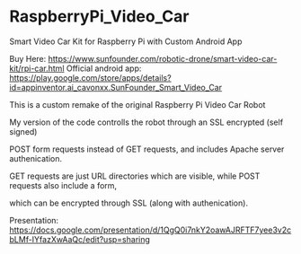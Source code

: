 # RaspberryPi_Video_Car
Smart Video Car Kit for Raspberry Pi with Custom Android App

Buy Here: https://www.sunfounder.com/robotic-drone/smart-video-car-kit/rpi-car.html
Official android app: https://play.google.com/store/apps/details?id=appinventor.ai_cavonxx.SunFounder_Smart_Video_Car

This is a custom remake of the original Raspberry Pi Video Car Robot

My version of the code controlls the robot through an SSL encrypted (self signed)

POST form requests instead of GET requests, and includes Apache server authenication. 

GET requests are just URL directories which are visible, while POST requests also include a form,

which can be encrypted through SSL (along with authenication).

Presentation: https://docs.google.com/presentation/d/1QgQ0i7nkY2oawAJRFTF7yee3v2cbLMf-IYfazXwAaQc/edit?usp=sharing
